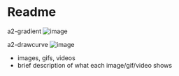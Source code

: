# Readme

a2-gradient
![image](https://user-images.githubusercontent.com/89867062/134755224-d1ffaf88-a5b8-4e76-81fa-3a6abcdc156d.png)


a2-drawcurve
![image](https://user-images.githubusercontent.com/89867062/134755209-d6d115fc-5656-44d0-87ba-f5e22fbd9a7c.png)



* images, gifs, videos
* brief description of what each image/gif/video shows


